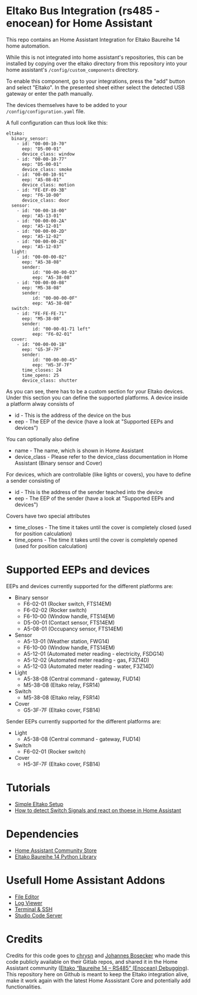 # Eltako Bus Integration (rs485 - enocean) for Home Assistant

This repo contains an Home Assistant Integration for Eltako Baureihe 14 home automation. 

While this is not integrated into home assistant's repositories, this can be installed by copying over the eltako directory from this repository into your home assistant's ``/config/custom_components`` directory.

To enable this component, go to your integrations, press the "add" button and select "Eltako".
In the presented sheet either select the detected USB gateway or enter the path manually.

The devices themselves have to be added to your ``/config/configuration.yaml`` file.

A full configuration can thus look like this:

~~~~~~~~
eltako:
  binary_sensor:
    - id: "00-00-10-70"
      eep: "D5-00-01"
      device_class: window
    - id: "00-00-10-77"
      eep: "D5-00-01"
      device_class: smoke
    - id: "00-00-10-91"
      eep: "A5-08-01"
      device_class: motion
    - id: "FE-EF-09-3B"
      eep: "F6-10-00"
      device_class: door
  sensor:
    - id: "00-00-18-00"
      eep: "A5-13-01"
    - id: "00-00-00-2A"
      eep: "A5-12-01"
    - id: "00-00-00-2D"
      eep: "A5-12-02"
    - id: "00-00-00-2E"
      eep: "A5-12-03"
  light:
    - id: "00-00-00-02"
      eep: "A5-38-08"
      sender:
          id: "00-00-00-03"
          eep: "A5-38-08"
    - id: "00-00-00-08"
      eep: "M5-38-08"
      sender:
          id: "00-00-00-0F"
          eep: "A5-38-08"
  switch:
    - id: "FE-FE-FE-71"
      eep: "M5-38-08"
      sender:
          id: "00-00-01-71 left"
          eep: "F6-02-01"
  cover:
    - id: "00-00-00-1B"
      eep: "G5-3F-7F"
      sender:
          id: "00-00-00-45"
          eep: "H5-3F-7F"
      time_closes: 24
      time_opens: 25
      device_class: shutter
~~~~~~~~

As you can see, there has to be a custom section for your Eltako devices.
Under this section you can define the supported platforms.
A device inside a platform alway consists of
* id - This is the address of the device on the bus
* eep - The EEP of the device (have a look at "Supported EEPs and devices")

You can optionally also define
* name - The name, which is shown in Home Assistant
* device_class - Please refer to the device_class documentation in Home Assistant (Binary sensor and Cover)

For devices, which are controllable (like lights or covers), you have to define a sender consisting of
* id - This is the address of the sender teached into the device
* eep - The EEP of the sender (have a look at "Supported EEPs and devices")

Covers have two special attributes
* time_closes - The time it takes until the cover is completely closed (used for position calculation)
* time_opens - The time it takes until the cover is completely opened (used for position calculation)



# Supported EEPs and devices

EEPs and devices currently supported for the different platforms are:
* Binary sensor
  * F6-02-01 (Rocker switch, FTS14EM)
  * F6-02-02 (Rocker switch)
  * F6-10-00 (Window handle, FTS14EM)
  * D5-00-01 (Contact sensor, FTS14EM)
  * A5-08-01 (Occupancy sensor, FTS14EM)
* Sensor
  * A5-13-01 (Weather station, FWG14)
  * F6-10-00 (Window handle, FTS14EM)
  * A5-12-01 (Automated meter reading - electricity, FSDG14)
  * A5-12-02 (Automated meter reading - gas, F3Z14D)
  * A5-12-03 (Automated meter reading - water, F3Z14D)
* Light
  * A5-38-08 (Central command - gateway, FUD14)
  * M5-38-08 (Eltako relay, FSR14)
* Switch
  * M5-38-08 (Eltako relay, FSR14)
* Cover
  * G5-3F-7F (Eltako cover, FSB14)

Sender EEPs currently supported for the different platforms are:
* Light
  * A5-38-08 (Central command - gateway, FUD14)
* Switch
  * F6-02-01 (Rocker switch)
* Cover
  * H5-3F-7F (Eltako cover, FSB14)



# Tutorials
* [Simple Eltako Setup](./tutorials/simple_eltako_setup.md)
* [How to detect Switch Signals and react on thoese in Home Assistant](./tutorials//rocker_switch.md)


# Dependencies
* [Home Assistant Community Store](https://hacs.xyz/)
* [Eltako Baureihe 14 Python Library](https://github.com/michaelpiron/eltako14bus)


# Usefull Home Assistant Addons
* [File Editor](https://github.com/home-assistant/addons/tree/master/configurator)
* [Log Viewer](https://github.com/hassio-addons/addon-log-viewer)
* [Terminal & SSH](https://github.com/home-assistant/addons/tree/master/ssh)
* [Studio Code Server](https://github.com/hassio-addons/addon-vscode)


# Credits
Credits for this code goes to [chrysn](https://gitlab.com/chrysn) and [Johannes Bosecker](https://github.com/JBosecker) who made this code publicly available on their Gitlab repos, and shared it in the Home Assistant community ([Eltako “Baureihe 14 – RS485” (Enocean) Debugging](https://community.home-assistant.io/t/eltako-baureihe-14-rs485-enocean-debugging/49712)).  This repository here on Github is meant to keep the Eltako integration alive, make it work again with the latest Home Asssistant Core and potentially add functionalities.
